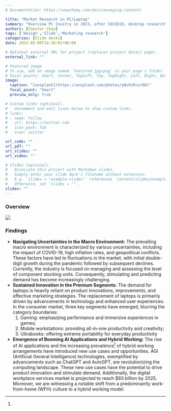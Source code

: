 ```yaml
---
# Documentation: https://wowchemy.com/docs/managing-content/

title: "Market Research in PC/Laptop"
summary: "Overview PC Inustry in 2023, after COVID19, desktop research"
authors: [Chester Chou]
tags: ['Design','Slide','Marketing research']
categories: [Slide decks]
date: 2023-05-09T14:28:01+08:00

# Optional external URL for project (replaces project detail page).
external_link: ""

# Featured image
# To use, add an image named `featured.jpg/png` to your page's folder.
# Focal points: Smart, Center, TopLeft, Top, TopRight, Left, Right, BottomLeft, Bottom, BottomRight.
image:
  caption: "[unsplash](https://unsplash.com/photos/yNvVnPcurD8)"
  focal_point: "Smart"
  preview_only: true

# Custom links (optional).
#   Uncomment and edit lines below to show custom links.
# links:
# - name: Follow
#   url: https://twitter.com
#   icon_pack: fab
#   icon: twitter

url_code: ""
url_pdf: ""
url_slides: ""
url_video: ""

# Slides (optional).
#   Associate this project with Markdown slides.
#   Simply enter your slide deck's filename without extension.
#   E.g. `slides = "example-slides"` references `content/slides/example-slides.md`.
#   Otherwise, set `slides = ""`.
slides: ""
---
```


### **Overview**

![](./image/demo.png)


### **Findings**

- **Navigating Uncertainties in the Macro Environment:** The prevailing macro environment is characterized by various uncertainties, including the impact of COVID-19, high inflation rates, and geopolitical conflicts. These factors have led to fluctuations in the market, with initial double-digit growth during the pandemic followed by subsequent declines. Currently, the industry is focused on managing and assessing the level of component stocking units. Consequently, stimulating and predicting demand has become increasingly challenging.
- **Sustained Innovation in the Premium Segments:** The demand for laptops is heavily reliant on product innovations, improvements, and effective marketing strategies. The replacement of laptops is primarily driven by advancements in technology and enhanced user experiences. In the consumer market, three key segments have emerged, blurring the category boundaries: 
   1. Gaming: emphasizing performance and immersive experiences in games;
   2. Mobile workstations: providing all-in-one productivity and creativity;
   3. Ultrabooks: offering extreme portability for everyday productivity
- **Emergence of Booming AI Applications and Hybrid Working:** The rise of AI applications and the increasing prevalence[^1] of hybrid working arrangements have introduced new use cases and opportunities. AGI (Artificial General Intelligence) technologies, exemplified by advancements such as ChatGPT and AutoGPT, are revolutionizing the computing landscape. These new use cases have the potential to drive product innovation and stimulate demand. Additionally, the digital workplace services market is projected to reach $93 billion by 2025. Moreover, we are witnessing a notable shift from a predominantly work-from-home (WFH) culture to a hybrid working model.


<!-- ##### Reference & Sources -->
[^1]: 